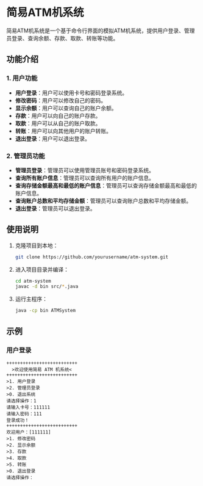 # 简易ATM机系统

简易ATM机系统是一个基于命令行界面的模拟ATM机系统，提供用户登录、管理员登录、查询余额、存款、取款、转账等功能。

## 功能介绍

### 1. 用户功能
- **用户登录**：用户可以使用卡号和密码登录系统。
- **修改密码**：用户可以修改自己的密码。
- **显示余额**：用户可以查询自己的账户余额。
- **存款**：用户可以向自己的账户存款。
- **取款**：用户可以从自己的账户取款。
- **转账**：用户可以向其他用户的账户转账。
- **退出登录**：用户可以退出登录。

### 2. 管理员功能
- **管理员登录**：管理员可以使用管理员账号和密码登录系统。
- **查询所有账户信息**：管理员可以查询所有用户的账户信息。
- **查询存储金额最高和最低的账户信息**：管理员可以查询存储金额最高和最低的账户信息。
- **查询账户总数和平均存储金额**：管理员可以查询账户总数和平均存储金额。
- **退出登录**：管理员可以退出登录。

## 使用说明

1. 克隆项目到本地：
    ```bash
    git clone https://github.com/yourusername/atm-system.git
    ```

2. 进入项目目录并编译：
    ```bash
    cd atm-system
    javac -d bin src/*.java
    ```

3. 运行主程序：
    ```bash
    java -cp bin ATMSystem
    ```

## 示例

### 用户登录
```plaintext
++++++++++++++++++++++++++
  >欢迎使用简易 ATM 机系统<
++++++++++++++++++++++++++
>1. 用户登录
>2. 管理员登录
>0. 退出系统
请选择操作：1
请输入卡号：111111
请输入密码：111
登录成功！
++++++++++++++++++++++++++
欢迎用户：[111111]
>1. 修改密码
>2. 显示余额
>3. 存款
>4. 取款
>5. 转账
>0. 退出登录
请选择操作：
